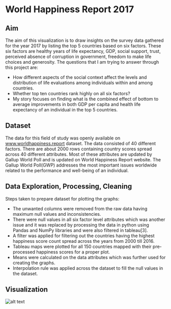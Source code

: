 # World Happiness Report 2017
## Aim
The aim of this visualization is to draw insights on the survey data gathered for the year 2017 by listing the
top 5 countries based on six factors. These six factors are healthy years of life expectancy, GDP, social
support, trust, perceived absence of corruption in government, freedom to make life choices and generosity.
The questions that I am trying to answer through this project are:
- How different aspects of the social context affect the levels and distribution of life evaluations among
individuals within and among countries.
- Whether top ten countries rank highly on all six factors?
- My story focuses on finding what is the combined effect of bottom to average improvements in both
GDP per capita and health life expectancy of an individual in the top 5 countries.

## Dataset
The data for this field of study was openly available on www.worldhappiness.report dataset. The data
consisted of 40 different factors. There are about 2000 rows containing country scores spread across 40
different attributes. Most of these attributes are updated by Gallup World Poll and is updated on World
Happiness Report website. The Gallup World Poll(GWP) addresses the most important issues worldwide
related to the performance and well-being of an individual.

## Data Exploration, Processing, Cleaning
Steps taken to prepare dataset for plotting the graphs:
- The unwanted columns were removed from the raw data having maximum null values and
inconsistencies.
- There were null values in all six factor level attributes which was another issue and it was replaced
by processing the data in python using Pandas and NumPy libraries and were also filtered in
tableau[3].
- A filter was applied for filtering out the countries having the highest happiness score count spread
across the years from 2000 till 2016.
- Tableau maps were plotted for all 150 countries mapped with their pre-processed happiness scores
for a proper plot.
- Means were calculated on the data attributes which was further used for creating the graphs.
- Interpolation rule was applied across the dataset to fill the null values in the dataset.

## Visualization
![alt text](https://github.com/PrateekSakaray/Tableau-Dashboard)
